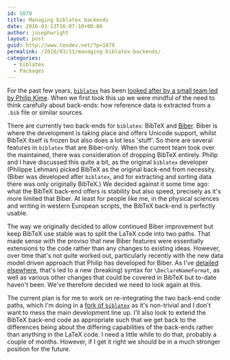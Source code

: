 ```yaml
---
id: 1870
title: Managing biblatex backends
date: 2016-03-13T16:07:10+00:00
author: josephwright
layout: post
guid: http://www.texdev.net/?p=1870
permalink: /2016/03/13/managing-biblatex-backends/
categories:
  - biblatex
  - Packages
---
```

For the past few years, [`biblatex`](https://ctan.org/pkg/biblatex) has been [looked after by a small team led by Philip Kime](http://www.texdev.net/2012/04/23/biblatex-a-team-to-continue-the-work/). When we first took this up we were mindful of the need to think carefully about back-ends: how reference data is extracted from a `.bib` file or similar sources.

There are currently two back-ends for `biblatex`: BibTeX and [Biber](http://biblatex-biber.sourceforge.net/). Biber is where the development is taking place and offers Unicode support, whilst BibTeX itself is frozen but also does a lot less 'stuff'. So there are several features in `biblatex` that are Biber-only. When the current team took over the maintained, there was consideration of dropping BibTeX entirely. Philip and I have discussed this quite a bit, as the original `biblatex` developer (Philippe Lehman) picked BibTeX as the original back-end from necessity. (Biber was developed after `biblatex`, and for extracting and sorting data there was only originally BibTeX.) We decided against it some time ago: what the BibTeX back-end offers is stability but also speed, precisely as it's more limited that Biber. At least for people like me, in the physical sciences and writing in western European scripts, the BibTeX back-end is perfectly usable.

The way we originally decided to allow continued Biber improvement but keep BibTeX use stable was to split the LaTeX code into two paths. That made sense with the proviso that new Biber features were essentially extensions to the code rather than any changes to existing ideas. However, over time that's not quite worked out, particularly recently with the new data model driven approach that Philip has developed for Biber. As I've [detailed elsewhere](http://www.texdev.net/2016/03/13/biblatex-a-new-syntax-for-declarenameformat/), that's led to a new (breaking) syntax for `\DeclareNameFormat`, as well as various other changes that could be covered in BibTeX but to-date haven't been. We've therefore decided we need to look again at this.

The current plan is for me to work on re-integrating the two back-end code paths, which I'm doing in a [fork of `biblatex`](https://github.com/plk/biblatex) as it's non-trivial and I don't want to mess the main development line up. I'll also look to extend the BibTeX back-end code as appropriate such that we get back to the differences being about the differing capabilities of the back-ends rather than anything in the LaTeX code. I need a little while to do that, probably a couple of months. However, if I get it right we should be in a much stronger position for the future.
